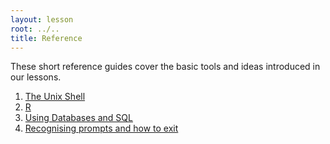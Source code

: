```yaml
---
layout: lesson
root: ../..
title: Reference
---
```


These short reference guides cover the basic tools and ideas introduced in our lessons.

<div class="toc" markdown="1">

1.  [The Unix Shell](01-shell.html)
2.  [R](06-R.html)  
3.  [Using Databases and SQL](04-sql.html)
4.  [Recognising prompts and how to exit](05-prompts-exits.html)

</div>

